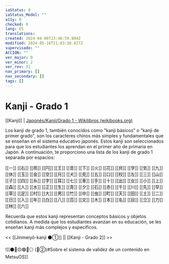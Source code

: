 ```yaml
---
iaStatus: 0
iaStatus_Model: ""
a11y: 0
checked: 0
lang: ES
translations: 
created: 2024-04-06T23:48:59.804Z
modified: 2024-05-16T21:03:38.827Z
supervisado: ""
ACCION: ""
ver_major: 0
ver_minor: 2
ver_rev: 31
nav_primary: []
nav_secondary: []
tags: []
---
```

# Kanji - Grado 1

[[Kanji]] | [Japonés/Kanji/Grado 1 - Wikilibros (wikibooks.org)](https://es.wikibooks.org/wiki/Japon%C3%A9s/Kanji/Grado_1)

Los kanji de grado 1, también conocidos como "kanji básicos" o "kanji de primer grado", son los caracteres chinos más simples y fundamentales que se enseñan en el sistema educativo japonés. Estos kanji son seleccionados para que los estudiantes los aprendan en el primer año de primaria en Japón. A continuación, te proporciono una lista de los kanji de grado 1 separada por espacios:

[[一]]  [[右]] [[雨]] [[円]] [[王]] [[音]] [[下]] [[火]] [[花]] [[貝]] [[学]] [[気]] [[九]] [[休]] [[玉]] [[金]] [[空]] [[月]] [[犬]] [[見]] [[五]] [[口]] [[校]] [[左]] [[三]] [[山]] [[子]] [[四]] [[糸]] [[字]] [[耳]] [[七]] [[車]] [[手]] [[十]] [[出]] [[女]] [[小]] [[上]] [[森]] [[人]] [[水]] [[正]] [[生]] [[青]] [[夕]] [[石]] [[赤]] [[千]] [[川]] [[先]] [[早]] [[草]] [[足]] [[村]] [[大]] [[男]] [[竹]] [[中]] [[虫]] [[町]] [[天]] [[田]] [[土]] [[二]] [[日]] [[入]] [[年]] [[白]] [[八]] [[百]] [[文]] [[木]] [[本]] [[名]] [[目]] [[立]] [[力]] [[林]] [[六]]

Recuerda que estos kanji representan conceptos básicos y objetos cotidianos. A medida que los estudiantes avanzan en su educación, se les enseñan kanji más complejos y específicos.

<< [[Jinmeiyō-kanji ⚫①]] || [[Kanji - Grado 2]] >>

![[⚫🔴🟡🟢🔵⚪ (🔴②)#Sobre el sistema de validez de un contenido en MetsuOS]]